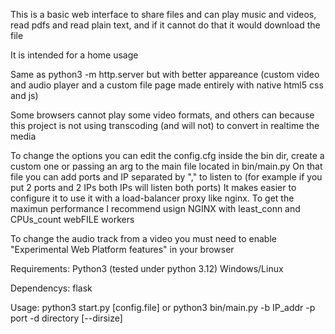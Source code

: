 This is a basic web interface to share files and can play music and videos, read pdfs and read plain text, and if it cannot do that it would download the file

It is intended for a home usage

Same as python3 -m http.server but with better appareance (custom video and audio player and a custom file page made entirely with native html5 css and js)

Some browsers cannot play some video formats, and others can because this project is not using transcoding (and will not) to convert in realtime the media

To change the options you can edit the config.cfg inside the bin dir, create a custom one or passing an arg to the main file located in bin/main.py
On that file you can add ports and IP separated by "," to listen to (for example if you put 2 ports and 2 IPs both IPs will listen both ports)
It makes easier to configure it to use it with a load-balancer proxy like nginx.
To get the maximun performance I recommend usign NGINX with least_conn and CPUs_count webFILE workers

To change the audio track from a video you must need to enable "Experimental Web Platform features" in your browser

Requirements:
 Python3 (tested under python 3.12)
 Windows/Linux

Dependencys:
 flask

Usage:
  python3 start.py [config.file]
  or python3 bin/main.py -b IP_addr -p port -d directory [--dirsize]
